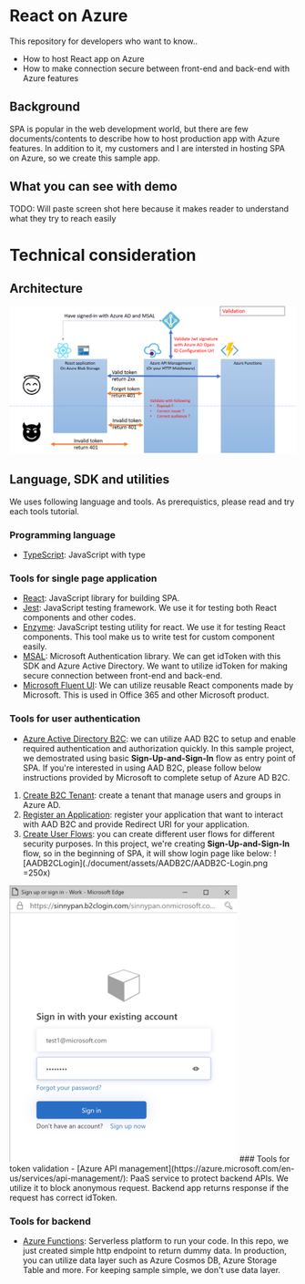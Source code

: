 # React on Azure
This repository for developers who want to know..
- How to host React app on Azure
- How to make connection secure between front-end and back-end with Azure features

## Background
SPA is popular in the web development world, but there are few documents/contents to describe how to host production app with Azure features. In addition to it, my customers and I are intersted in hosting SPA on Azure, so we create this sample app.

## What you can see with demo
TODO: Will paste screen shot here because it makes reader to understand what they try to reach easily

# Technical consideration
## Architecture
![Architecture](./document/assets/architecture.png)

## Language, SDK and utilities
We uses following language and tools. As prerequistics, please read and try each tools tutorial.

### Programming language
- [TypeScript](https://www.typescriptlang.org/): JavaScript with type

### Tools for single page application
- [React](https://reactjs.org/): JavaScript library for building SPA.
- [Jest](https://jestjs.io/): JavaScript testing framework. We use it for testing both React components and other codes.
- [Enzyme](https://enzymejs.github.io/enzyme/): JavaScript testing utility for react. We use it for testing React components. This tool make us to write test for custom component easily.
- [MSAL](https://github.com/AzureAD/microsoft-authentication-library-for-js): Microsoft Authentication library. We can get idToken with this SDK and Azure Active Directory. We want to utilize idToken for making secure connection between front-end and back-end. 
- [Microsoft Fluent UI](https://developer.microsoft.com/en-us/fluentui): We can utilize reusable React components made by Microsoft. This is used in Office 365 and other Microsoft product.
### Tools for user authentication
- [Azure Active Directory B2C](https://docs.microsoft.com/en-us/azure/active-directory-b2c/): we can utilize AAD B2C to setup and enable required authentication and authorization quickly. In this sample project, we demostrated using basic **Sign-Up-and-Sign-In** flow as entry point of SPA.
If you're interested in using AAD B2C, please follow below instructions provided by Microsoft to complete setup of Azure AD B2C.
1. [Create B2C Tenant](https://docs.microsoft.com/en-us/azure/active-directory-b2c/tutorial-create-tenant): create a tenant that manage users and groups in Azure AD.
2. [Register an Application](https://docs.microsoft.com/en-us/azure/active-directory-b2c/tutorial-register-applications?tabs=applications): register your application that want to interact with AAD B2C and provide Redirect URI for your application.
3. [Create User Flows](https://docs.microsoft.com/en-us/azure/active-directory-b2c/tutorial-create-user-flows): you can create different user flows for different security purposes. In this project, we're creating **Sign-Up-and-Sign-In** flow, so in the beginning of SPA, it will show login page like below:
![AADB2CLogin](./document/assets/AADB2C/AADB2C-Login.png =250x)
<img src="./document/assets/AADB2C/AADB2C-Login.png" alt="AADB2CLogin" width="400"/>
### Tools for token validation
- [Azure API management](https://azure.microsoft.com/en-us/services/api-management/): PaaS service to protect backend APIs. We utilize it to block anonymous request. Backend app returns response if the request has correct idToken.

### Tools for backend
- [Azure Functions](https://azure.microsoft.com/en-us/services/functions/): Serverless platform to run your code. In this repo, we just created simple http endpoint to return dummy data. In production, you can utilize data layer such as Azure Cosmos DB, Azure Storage Table and more. For keeping sample simple, we don't use data layer.
